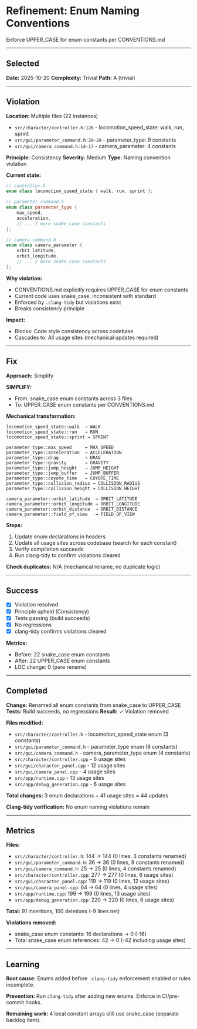 # Refinement: Enum Naming Conventions

Enforce UPPER_CASE for enum constants per CONVENTIONS.md

---

<!-- BEGIN: SELECT/SELECTED -->
## Selected

**Date:** 2025-10-20
**Complexity:** Trivial
**Path:** A (trivial)
<!-- END: SELECT/SELECTED -->

---

<!-- BEGIN: SELECT/VIOLATION -->
## Violation

**Location:** Multiple files (22 instances)
- `src/character/controller.h:126` - locomotion_speed_state: walk, run, sprint
- `src/gui/parameter_command.h:20-28` - parameter_type: 9 constants
- `src/gui/camera_command.h:14-17` - camera_parameter: 4 constants

**Principle:** Consistency
**Severity:** Medium
**Type:** Naming convention violation

**Current state:**
```cpp
// controller.h
enum class locomotion_speed_state { walk, run, sprint };

// parameter_command.h
enum class parameter_type {
    max_speed,
    acceleration,
    // ... 7 more snake_case constants
};

// camera_command.h
enum class camera_parameter {
    orbit_latitude,
    orbit_longitude,
    // ... 2 more snake_case constants
};
```

**Why violation:**
- CONVENTIONS.md explicitly requires UPPER_CASE for enum constants
- Current code uses snake_case, inconsistent with standard
- Enforced by `.clang-tidy` but violations exist
- Breaks consistency principle

**Impact:**
- Blocks: Code style consistency across codebase
- Cascades to: All usage sites (mechanical updates required)
<!-- END: SELECT/VIOLATION -->

---

<!-- BEGIN: SELECT/FIX -->
## Fix

**Approach:** Simplify

**SIMPLIFY:**
- From: snake_case enum constants across 3 files
- To: UPPER_CASE enum constants per CONVENTIONS.md

**Mechanical transformation:**
```
locomotion_speed_state::walk  → WALK
locomotion_speed_state::run   → RUN
locomotion_speed_state::sprint → SPRINT

parameter_type::max_speed     → MAX_SPEED
parameter_type::acceleration  → ACCELERATION
parameter_type::drag          → DRAG
parameter_type::gravity       → GRAVITY
parameter_type::jump_height   → JUMP_HEIGHT
parameter_type::jump_buffer   → JUMP_BUFFER
parameter_type::coyote_time   → COYOTE_TIME
parameter_type::collision_radius → COLLISION_RADIUS
parameter_type::collision_height → COLLISION_HEIGHT

camera_parameter::orbit_latitude  → ORBIT_LATITUDE
camera_parameter::orbit_longitude → ORBIT_LONGITUDE
camera_parameter::orbit_distance  → ORBIT_DISTANCE
camera_parameter::field_of_view   → FIELD_OF_VIEW
```

**Steps:**
1. Update enum declarations in headers
2. Update all usage sites across codebase (search for each constant)
3. Verify compilation succeeds
4. Run clang-tidy to confirm violations cleared

**Check duplicates:** N/A (mechanical rename, no duplicate logic)
<!-- END: SELECT/FIX -->

---

<!-- BEGIN: SELECT/SUCCESS -->
## Success

- [x] Violation resolved
- [x] Principle upheld (Consistency)
- [x] Tests passing (build succeeds)
- [x] No regressions
- [x] clang-tidy confirms violations cleared

**Metrics:**
- Before: 22 snake_case enum constants
- After: 22 UPPER_CASE enum constants
- LOC change: 0 (pure rename)
<!-- END: SELECT/SUCCESS -->

---

<!-- BEGIN: REFINE/COMPLETED -->
## Completed

**Change:** Renamed all enum constants from snake_case to UPPER_CASE
**Tests:** Build succeeds, no regressions
**Result:** ✓ Violation removed

**Files modified:**
- `src/character/controller.h` - locomotion_speed_state enum (3 constants)
- `src/gui/parameter_command.h` - parameter_type enum (9 constants)
- `src/gui/camera_command.h` - camera_parameter_type enum (4 constants)
- `src/character/controller.cpp` - 6 usage sites
- `src/gui/character_panel.cpp` - 12 usage sites
- `src/gui/camera_panel.cpp` - 4 usage sites
- `src/app/runtime.cpp` - 13 usage sites
- `src/app/debug_generation.cpp` - 6 usage sites

**Total changes:** 3 enum declarations + 41 usage sites = 44 updates

**Clang-tidy verification:** No enum naming violations remain
<!-- END: REFINE/COMPLETED -->

---

<!-- BEGIN: MEASURE/METRICS -->
## Metrics

**Files:**
- `src/character/controller.h`: 144 → 144 (0 lines, 3 constants renamed)
- `src/gui/parameter_command.h`: 36 → 36 (0 lines, 9 constants renamed)
- `src/gui/camera_command.h`: 25 → 25 (0 lines, 4 constants renamed)
- `src/character/controller.cpp`: 277 → 277 (0 lines, 6 usage sites)
- `src/gui/character_panel.cpp`: 119 → 119 (0 lines, 12 usage sites)
- `src/gui/camera_panel.cpp`: 64 → 64 (0 lines, 4 usage sites)
- `src/app/runtime.cpp`: 199 → 199 (0 lines, 13 usage sites)
- `src/app/debug_generation.cpp`: 220 → 220 (0 lines, 6 usage sites)

**Total:** 91 insertions, 100 deletions (-9 lines net)

**Violations removed:**
- snake_case enum constants: 16 declarations → 0 (-16)
- Total snake_case enum references: 42 → 0 (-42 including usage sites)
<!-- END: MEASURE/METRICS -->

---

<!-- BEGIN: MEASURE/LEARNING -->
## Learning

**Root cause:** Enums added before `.clang-tidy` enforcement enabled or rules incomplete.

**Prevention:** Run `clang-tidy` after adding new enums. Enforce in CI/pre-commit hooks.

**Remaining work:** 4 local constant arrays still use snake_case (separate backlog item).
<!-- END: MEASURE/LEARNING -->
